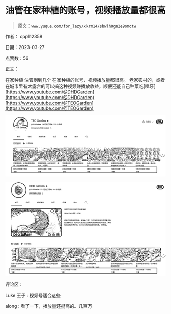 # 油管在家种植的账号，视频播放量都很高

> 原文：[`www.yuque.com/for_lazy/xkrm14/sbwlh0gn2e9omotw`](https://www.yuque.com/for_lazy/xkrm14/sbwlh0gn2e9omotw)

作者： cpp112358

日期：2023-03-27

点赞数：56

正文：

在家种植 油管刷到几个 在家种植的账号，视频播放量都很高。 老家农村的，或者在城市里有大露台的可以搞这种视频赚播放收益，顺便还能自己种菜吃[呲牙][https://www.youtube.com/@DHDGarden](https://www.youtube.com/@DHDGarden) [https://www.youtube.com/@TEOGarden](https://www.youtube.com/@TEOGarden)

![](img/af5832a81c17c7b81c7a6f8be2d349e6.png)

![](img/e70c7fa960460a340cf36e6c743e2034.png)  

评论区：

Luke 王子 : 视频号适合这些

along : 看了一下，播放量还挺高的。几百万

